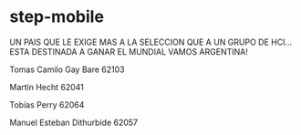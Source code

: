 # step-mobile

UN PAIS QUE LE EXIGE MAS A LA SELECCION QUE A UN GRUPO DE HCI...
ESTA DESTINADA A GANAR EL MUNDIAL VAMOS ARGENTINA!

Tomas Camilo Gay Bare 62103

Martín Hecht 62041

Tobías Perry 62064

Manuel Esteban Dithurbide 62057
